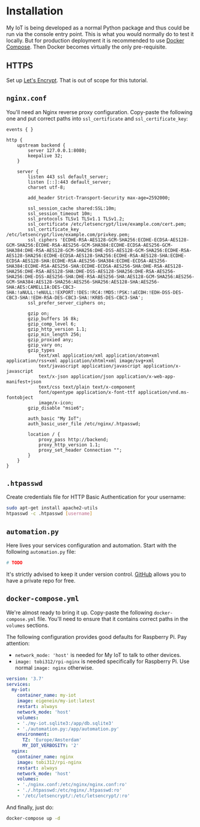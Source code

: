 # Installation

My IoT is being developed as a normal Python package and thus could be run via the console entry point. This is what you would normally do to test it locally. But for production deployment it is recommended to use [Docker Compose](https://docs.docker.com/compose/). Then Docker becomes virtually the only pre-requisite.

## HTTPS

Set up [Let's Encrypt](https://letsencrypt.org/). That is out of scope for this tutorial.

## `nginx.conf`

You'll need an Nginx reverse proxy configuration. Copy-paste the following one and put correct paths into `ssl_certificate` and `ssl_certificate_key`:

```nginx
events { }

http {
    upstream backend {
        server 127.0.0.1:8080;
        keepalive 32;
    }

    server {
        listen 443 ssl default_server;
        listen [::]:443 default_server;
        charset utf-8;
        
        add_header Strict-Transport-Security max-age=2592000;
        
        ssl_session_cache shared:SSL:10m;
        ssl_session_timeout 10m;
        ssl_protocols TLSv1 TLSv1.1 TLSv1.2;
        ssl_certificate /etc/letsencrypt/live/example.com/cert.pem;
        ssl_certificate_key /etc/letsencrypt/live/example.com/privkey.pem;
        ssl_ciphers 'ECDHE-RSA-AES128-GCM-SHA256:ECDHE-ECDSA-AES128-GCM-SHA256:ECDHE-RSA-AES256-GCM-SHA384:ECDHE-ECDSA-AES256-GCM-SHA384:DHE-RSA-AES128-GCM-SHA256:DHE-DSS-AES128-GCM-SHA256:ECDHE-RSA-AES128-SHA256:ECDHE-ECDSA-AES128-SHA256:ECDHE-RSA-AES128-SHA:ECDHE-ECDSA-AES128-SHA:ECDHE-RSA-AES256-SHA384:ECDHE-ECDSA-AES256-SHA384:ECDHE-RSA-AES256-SHA:ECDHE-ECDSA-AES256-SHA:DHE-RSA-AES128-SHA256:DHE-RSA-AES128-SHA:DHE-DSS-AES128-SHA256:DHE-RSA-AES256-SHA256:DHE-DSS-AES256-SHA:DHE-RSA-AES256-SHA:AES128-GCM-SHA256:AES256-GCM-SHA384:AES128-SHA256:AES256-SHA256:AES128-SHA:AES256-SHA:AES:CAMELLIA:DES-CBC3-SHA:!aNULL:!eNULL:!EXPORT:!DES:!RC4:!MD5:!PSK:!aECDH:!EDH-DSS-DES-CBC3-SHA:!EDH-RSA-DES-CBC3-SHA:!KRB5-DES-CBC3-SHA';
        ssl_prefer_server_ciphers on;
        
        gzip on;
        gzip_buffers 16 8k;
        gzip_comp_level 6;
        gzip_http_version 1.1;
        gzip_min_length 256;
        gzip_proxied any;
        gzip_vary on;
        gzip_types
            text/xml application/xml application/atom+xml application/rss+xml application/xhtml+xml image/svg+xml
            text/javascript application/javascript application/x-javascript
            text/x-json application/json application/x-web-app-manifest+json
            text/css text/plain text/x-component
            font/opentype application/x-font-ttf application/vnd.ms-fontobject
            image/x-icon;
        gzip_disable "msie6";
        
        auth_basic "My IoT";
        auth_basic_user_file /etc/nginx/.htpasswd;
        
        location / {
            proxy_pass http://backend;
            proxy_http_version 1.1;
            proxy_set_header Connection "";
        }
    }
}
```

## `.htpasswd`

Create credentials file for HTTP Basic Authentication for your username:

```bash
sudo apt-get install apache2-utils
htpasswd -c .htpasswd [username]
```

## `automation.py`

Here lives your services configuration and automation. Start with the following `automation.py` file:

```python
# TODO
```

It's strictly advised to keep it under version control. [GitHub](https://github.com/) allows you to have a private repo for free.

## `docker-compose.yml`

We're almost ready to bring it up. Copy-paste the following `docker-compose.yml` file. You'll need to ensure that it contains correct paths in the `volumes` sections.

The following configuration provides good defaults for Raspberry Pi. Pay attention:
- `network_mode: 'host'` is needed for My IoT to talk to other devices.
- `image: tobi312/rpi-nginx` is needed specifically for Raspberry Pi. Use normal `image: nginx` otherwise.

```yaml
version: '3.7'
services:
  my-iot:
    container_name: my-iot
    image: eigenein/my-iot:latest
    restart: always
    network_mode: 'host'
    volumes:
    - './my-iot.sqlite3:/app/db.sqlite3'
    - './automation.py:/app/automation.py'
    environment:
      TZ: 'Europe/Amsterdam'
      MY_IOT_VERBOSITY: '2'
  nginx:
    container_name: nginx
    image: tobi312/rpi-nginx
    restart: always
    network_mode: 'host'
    volumes:
    - './nginx.conf:/etc/nginx/nginx.conf:ro'
    - './.htpasswd:/etc/nginx/.htpasswd:ro'
    - '/etc/letsencrypt/:/etc/letsencrypt/:ro'
```

And finally, just do:

```bash
docker-compose up -d
```
